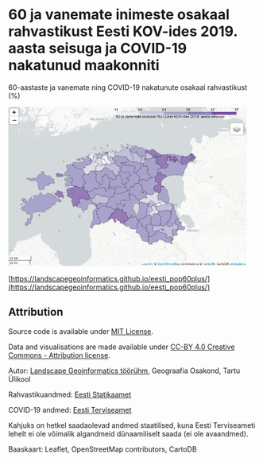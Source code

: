 # 60 ja vanemate inimeste osakaal rahvastikust Eesti KOV-ides 2019. aasta seisuga ja COVID-19 nakatunud maakonniti

60-aastaste ja vanemate ning COVID-19 nakatunute osakaal rahvastikust (%)

<a href="https://landscapegeoinformatics.github.io/eesti_pop60plus/" target='blank'>
    <img src='docs/thumb.png' height='320' width='480' alt="60 ja vanemate osakaal">
</a>

[https://landscapegeoinformatics.github.io/eesti_pop60plus/](https://landscapegeoinformatics.github.io/eesti_pop60plus/)

## Attribution

Source code is available under [MIT License](https://opensource.org/licenses/MIT).

Data and visualisations are made available under [CC-BY 4.0 Creative Commons - Attribution license](https://creativecommons.org/licenses/by/4.0/).

Autor: [Landscape Geoinformatics töörühm](https://github.com/LandscapeGeoinformatics/eesti_pop60plus), Geograafia Osakond, Tartu Ülikool

Rahvastikuandmed: [Eesti Statikaamet](https://www.stat.ee/)

COVID-19 andmed: [Eesti Terviseamet](https://www.terviseamet.ee/et/koroonaviirus/koroonakaart)

Kahjuks on hetkel saadaolevad andmed staatilised, kuna Eesti Terviseameti lehelt ei ole võimalik algandmeid dünaamiliselt saada (ei ole avaandmed).

Baaskaart: Leaflet, OpenStreetMap contributors, CartoDB
